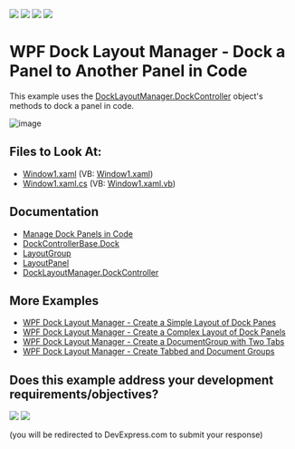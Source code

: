 <!-- default badges list -->
![](https://img.shields.io/endpoint?url=https://codecentral.devexpress.com/api/v1/VersionRange/128643490/21.1.5%2B)
[![](https://img.shields.io/badge/Open_in_DevExpress_Support_Center-FF7200?style=flat-square&logo=DevExpress&logoColor=white)](https://supportcenter.devexpress.com/ticket/details/E1639)
[![](https://img.shields.io/badge/📖_How_to_use_DevExpress_Examples-e9f6fc?style=flat-square)](https://docs.devexpress.com/GeneralInformation/403183)
[![](https://img.shields.io/badge/💬_Leave_Feedback-feecdd?style=flat-square)](#does-this-example-address-your-development-requirementsobjectives)
<!-- default badges end -->

# WPF Dock Layout Manager - Dock a Panel to Another Panel in Code

This example uses the [DockLayoutManager.DockController](https://docs.devexpress.com/WPF/DevExpress.Xpf.Docking.DockController) object's methods to dock a panel in code.

![image](https://user-images.githubusercontent.com/12169834/173894332-4b7ecbb2-77e2-4396-bbf7-d66f29ffe252.png)

<!-- default file list -->
## Files to Look At:

* [Window1.xaml](./CS/DockPanelInCode_Ex/Window1.xaml) (VB: [Window1.xaml](./VB/DockPanelInCode_Ex/Window1.xaml))
* [Window1.xaml.cs](./CS/DockPanelInCode_Ex/Window1.xaml.cs) (VB: [Window1.xaml.vb](./VB/DockPanelInCode_Ex/Window1.xaml.vb))
<!-- default file list end -->

## Documentation

- [Manage Dock Panels in Code](https://docs.devexpress.com/WPF/15540/controls-and-libraries/layout-management/dock-windows/miscellaneous/managing-dock-panels-in-code)
- [DockControllerBase.Dock](https://docs.devexpress.com/WPF/DevExpress.Xpf.Docking.DockControllerBase.Dock(DevExpress.Xpf.Docking.BaseLayoutItem-DevExpress.Xpf.Docking.BaseLayoutItem-DevExpress.Xpf.Layout.Core.DockType))
- [LayoutGroup](https://docs.devexpress.com/WPF/DevExpress.Xpf.Docking.LayoutGroup)
- [LayoutPanel](https://docs.devexpress.com/WPF/DevExpress.Xpf.Docking.LayoutPanel)
- [DockLayoutManager.DockController](https://docs.devexpress.com/WPF/DevExpress.Xpf.Docking.DockController)

## More Examples

- [WPF Dock Layout Manager - Create a Simple Layout of Dock Panes](https://github.com/DevExpress-Examples/how-to-create-a-simple-layout-of-dock-panes-e1600)
- [WPF Dock Layout Manager - Create a Complex Layout of Dock Panels](https://github.com/DevExpress-Examples/how-to-create-a-complex-layout-of-dock-panels-e1663)
- [WPF Dock Layout Manager - Сreate a DocumentGroup with Two Tabs](https://github.com/DevExpress-Examples/how-to-create-a-documentgroup-with-two-tabs-e1670)
- [WPF Dock Layout Manager - Create Tabbed and Document Groups](https://github.com/DevExpress-Examples/how-to-create-a-tabbedgroup-and-documentgroup-groups-e1656)
<!-- feedback -->
## Does this example address your development requirements/objectives?

[<img src="https://www.devexpress.com/support/examples/i/yes-button.svg"/>](https://www.devexpress.com/support/examples/survey.xml?utm_source=github&utm_campaign=wpf-docklayoutmanager-dock-panels-in-code&~~~was_helpful=yes) [<img src="https://www.devexpress.com/support/examples/i/no-button.svg"/>](https://www.devexpress.com/support/examples/survey.xml?utm_source=github&utm_campaign=wpf-docklayoutmanager-dock-panels-in-code&~~~was_helpful=no)

(you will be redirected to DevExpress.com to submit your response)
<!-- feedback end -->
